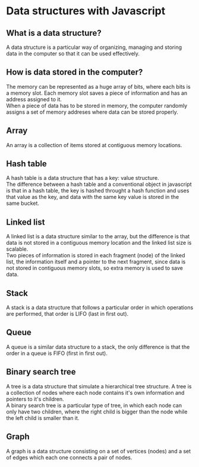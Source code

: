 # Data structures with Javascript

## What is a data structure? 
A data structure is a particular way of organizing, managing and storing data in the computer so that it can be used effectively. 

## How is data stored in the computer? 
The memory can be represented as a huge array of bits, where each bits is a memory slot. Each memory slot saves a piece of information and has an address assigned to it. \
When a piece of data has to be stored in memory, the computer randomly assigns a set of memory addreses where data can be stored properly. 

## Array
An array is a collection of items stored at contiguous memory locations. 

## Hash table 
A hash table is a data structure that has a key: value structure. \
The difference between a hash table and a conventional object in javascript is that in a hash table, the key is hashed throught a hash function and uses that value as the key, and data with the same key value is stored in the same bucket. 

## Linked list
A linked list is a data structure similar to the array, but the difference is that data is not stored in a contiguous memory location and the linked list size is scalable. \
Two pieces of information is stored in each fragment (node) of the linked list, the information itself and a pointer to the next fragment, since data is not stored in contiguous memory slots, so extra memory is used to save data. 

## Stack
A stack is a data structure that follows a particular order in which operations are performed, that order is LIFO (last in first out).

## Queue
A queue is a similar data structure to a stack, the only difference is that the order in a queue is FIFO (first in first out). 

## Binary search tree
A tree is a data structure that simulate a hierarchical tree structure. A tree is a collection of nodes where each node contains it's own information and pointers to it's children. \
A binary search tree is a particular type of tree, in which each node can only have two children, where the right child is bigger than the node while the left child is smaller than it. 

## Graph 

A graph is a data structure consisting on a set of vertices (nodes) and a set of edges which each one connects a pair of nodes. 

